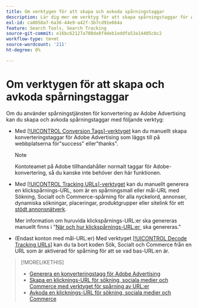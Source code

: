 ```yaml
---
title: Om verktygen för att skapa och avkoda spårningstaggar
description: Lär dig mer om verktyg för att skapa spårningstaggar för Adobe Advertising och klickspårningstaggar för sökningar, sociala medier och Commerce samt hur du avkodar befintliga klickspårningstaggar.
exl-id: ca8058a7-6a36-44e9-a42f-3b7cd91e664a
feature: Search Tools, Search Tracking
source-git-commit: e16bc62127a708de8f4deb1eddfa53a14405cbc2
workflow-type: tm+mt
source-wordcount: '211'
ht-degree: 0%

---
```


# Om verktygen för att skapa och avkoda spårningstaggar

Om du använder spårningstjänsten för konvertering av Adobe Advertising kan du skapa och avkoda spårningstaggar med följande verktyg:

* Med [[!UICONTROL Conversion Tags]-verktyget](conversion-tag-generate.md) kan du manuellt skapa konverteringstaggar för Adobe Advertising som läggs till på webbplatserna för&quot;success&quot; eller&quot;thanks&quot;.

  >[!NOTE]
  >
  >Kontoteamet på Adobe tillhandahåller normalt taggar för Adobe-konvertering, så du kanske inte behöver den här funktionen.

* Med [[!UICONTROL Tracking URLs]-verktyget](click-tracking-url-generate.md) kan du manuellt generera en klickspårnings-URL, som är en spårningsmall eller mål-URL med Sökning, Socialt och Commerce-spårning för alla nyckelord, annonser, dynamiska sökningar, placeringar, produktgrupper eller sitelink för ett [stödt annonsnätverk](/help/search-social-commerce/introduction/supported-inventory.md).

  Mer information om huruvida klickspårnings-URL:er ska genereras manuellt finns i &quot;[När och hur klickspårnings-URL:er &#x200B;](/help/search-social-commerce/tracking/click-tracking-ways-to-generate.md) ska genereras.&quot;

* (Endast konton med mål-URL:er) Med verktyget [[!UICONTROL Decode Tracking URLs] &#x200B;](click-tracking-url-decode.md) kan du ta bort koden Sök, Socialt och Commerce från en URL som är aktiverad för spårning för att se vad bas-URL:en är.

>[!MORELIKETHIS]
>
>* [Generera en konverteringstagg för Adobe Advertising](conversion-tag-generate.md)
>* [Skapa en klicknings-URL för sökning, sociala medier och Commerce med verktyget för spårning av URL:er](click-tracking-url-generate.md)
>* [Avkoda en klicknings-URL för sökning, sociala medier och Commerce](click-tracking-url-decode.md)
